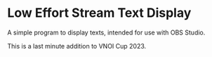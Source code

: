 # Low Effort Stream Text Display

A simple program to display texts, intended for use with OBS Studio.

This is a last minute addition to VNOI Cup 2023.
